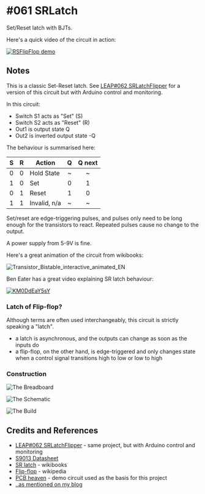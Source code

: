 # #061 SRLatch

Set/Reset latch with BJTs.

Here's a quick video of the circuit in action:

[![RSFlipFlop demo](https://img.youtube.com/vi/Df0gB0qHPFM/0.jpg)](https://www.youtube.com/watch?v=Df0gB0qHPFM)

## Notes

This is a classic Set-Reset latch.
See [LEAP#062 SRLatchFlipper](../SRLatchFlipper) for a version of this circuit but with Arduino control and monitoring.

In this circuit:

* Switch S1 acts as "Set" (S)
* Switch S2 acts as "Reset" (R)
* Out1 is output state Q
* Out2 is inverted output state -Q

The behaviour is summarised here:

| S  | R  | Action      | Q  | Q next |
|:--:|:--:|-------------|:--:|:------:|
| 0  | 0  | Hold State  | ~  | ~      |
| 1  | 0  | Set         | 0  | 1      |
| 0  | 1  | Reset       | 1  | 0      |
| 1  | 1  | Invalid, n/a| ~  | ~      |

Set/reset are edge-triggering pulses, and pulses only need to be long enough for the transistors to react.
Repeated pulses cause no change to the output.

A power supply from 5-9V is fine.

Here's a great animation of the circuit from wikibooks:

![Transistor_Bistable_interactive_animated_EN](https://upload.wikimedia.org/wikipedia/commons/1/14/Transistor_Bistable_interactive_animated_EN.svg)

Ben Eater has a great video explaining SR latch behaviour:

[![KM0DdEaY5sY](https://img.youtube.com/vi/KM0DdEaY5sY/0.jpg)](https://www.youtube.com/watch?v=KM0DdEaY5sY)


### Latch of Flip-flop?

Although terms are often used interchangeably, this circuit is strictly speaking a "latch".

* a latch is asynchronous, and the outputs can change as soon as the inputs do
* a flip-flop, on the other hand, is edge-triggered and only changes state when a control signal transitions high to low or low to high


### Construction

![The Breadboard](./assets/SRLatch_bb.jpg?raw=true)

![The Schematic](./assets/SRLatch_schematic.jpg?raw=true)

![The Build](./assets/SRLatch_build.jpg?raw=true)

## Credits and References

* [LEAP#062 SRLatchFlipper](../SRLatchFlipper) - same project, but with Arduino control and monitoring
* [S9013 Datasheet](https://www.futurlec.com/Transistors/S9013.shtml)
* [SR latch](https://en.wikibooks.org/wiki/Digital_Circuits/Latches#SR_latch) - wikibooks
* [Flip-flop](http://en.wikipedia.org/wiki/Flip-flop_%28electronics%29) - wikipedia
* [PCB heaven](http://www.pcbheaven.com/userpages/basic_transistor_circuits/) - demo circuit used as the basis for this project
* [..as mentioned on my blog](https://blog.tardate.com/2017/05/leap061-set-reset-latches.html)
